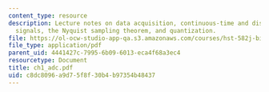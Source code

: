 ```yaml
---
content_type: resource
description: Lecture notes on data acquisition, continuous-time and discrete-time
  signals, the Nyquist sampling theorem, and quantization.
file: https://ol-ocw-studio-app-qa.s3.amazonaws.com/courses/hst-582j-biomedical-signal-and-image-processing-spring-2007/c8dc8096a9d75f8f30b4b97354b48437_ch1_adc.pdf
file_type: application/pdf
parent_uid: 4441427c-7995-6b09-6013-eca4f68a3ec4
resourcetype: Document
title: ch1_adc.pdf
uid: c8dc8096-a9d7-5f8f-30b4-b97354b48437
---
```

